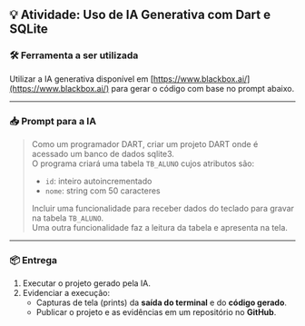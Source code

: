 ## 💡 Atividade: Uso de IA Generativa com Dart e SQLite

### 🛠️ Ferramenta a ser utilizada

Utilizar a IA generativa disponível em [https://www.blackbox.ai/](https://www.blackbox.ai/) para gerar o código com base no prompt abaixo.

---

### 📥 Prompt para a IA

> Como um programador DART, criar um projeto DART onde é acessado um banco de dados sqlite3.  
> O programa criará uma tabela `TB_ALUNO` cujos atributos são:  
> - `id`: inteiro autoincrementado  
> - `nome`: string com 50 caracteres  
>  
> Incluir uma funcionalidade para receber dados do teclado para gravar na tabela `TB_ALUNO`.  
> Uma outra funcionalidade faz a leitura da tabela e apresenta na tela.

---

### 📦 Entrega

1. Executar o projeto gerado pela IA.
2. Evidenciar a execução:
   - Capturas de tela (prints) da **saída do terminal** e do **código gerado**.
   - Publicar o projeto e as evidências em um repositório no **GitHub**.
